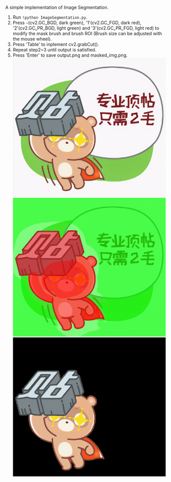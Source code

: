 A simple implementation of Image Segmentation.

1. Run `!python ImageSegmentation.py`.
2. Press `~`(cv2.GC_BGD, dark green), '1'(cv2.GC_FGD, dark red), '2'(cv2.GC_PR_BGD, light green) and '3'(cv2.GC_PR_FGD, light red) to modify the mask brush and brush ROI (Brush size can be adjusted with the mouse wheel).
3. Press 'Table' to inplement cv2.grabCut().
4. Repeat step2~3 until output is satisfied.
5. Press 'Enter' to save output.png and masked_img.png. 
![Image text](https://github.com/HaohuaLv/ImageSegmentation/blob/master/input.png)
![Image text](https://github.com/HaohuaLv/ImageSegmentation/blob/master/masked_img.png)
![Image text](https://github.com/HaohuaLv/ImageSegmentation/blob/master/output.png)
